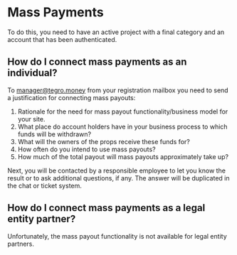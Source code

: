 # Mass Payments

To do this, you need to have an active project with a final category and an account that has been authenticated.

## How do I connect mass payments as an individual?

To manager@tegro.money from your registration mailbox you need to send a justification for connecting mass payouts:

1. Rationale for the need for mass payout functionality/business model for your site.
2. What place do account holders have in your business process to which funds will be withdrawn?
3. What will the owners of the props receive these funds for?
4. How often do you intend to use mass payouts?
5. How much of the total payout will mass payouts approximately take up?

Next, you will be contacted by a responsible employee to let you know the result or to ask additional questions, if any. The answer will be duplicated in the chat or ticket system.

## How do I connect mass payments as a legal entity partner?

Unfortunately, the mass payout functionality is not available for legal entity partners.
